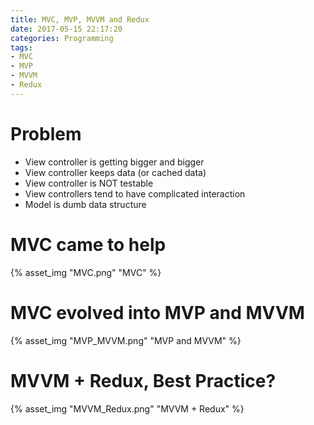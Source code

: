 ```yaml
---
title: MVC, MVP, MVVM and Redux
date: 2017-05-15 22:17:20
categories: Programming
tags: 
- MVC
- MVP
- MVVM
- Redux
---
```


# Problem
- View controller is getting bigger and bigger
- View controller keeps data (or cached data)
- View controller is NOT testable
- View controllers tend to have complicated interaction
- Model is dumb data structure

<!--more-->

# MVC came to help
{% asset_img "MVC.png" "MVC" %}

# MVC evolved into MVP and MVVM 
{% asset_img "MVP_MVVM.png" "MVP and MVVM" %}

# MVVM + Redux, Best Practice?
{% asset_img "MVVM_Redux.png" "MVVM + Redux" %}
